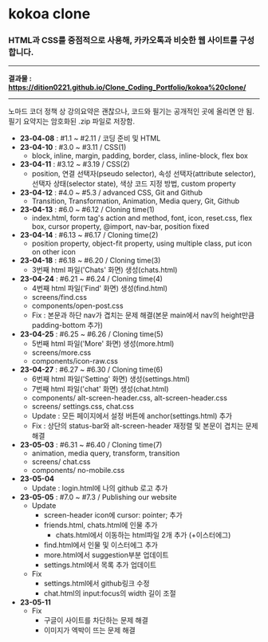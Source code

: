 # kokoa clone

### HTML과 CSS를 중점적으로 사용해, 카카오톡과 비슷한 웹 사이트를 구성합니다.

---

**결과물 : https://dition0221.github.io/Clone_Coding_Portfolio/kokoa%20clone/**

---

노마드 코더 정책 상 강의요약은 괜찮으나, 코드와 필기는 공개적인 곳에 올리면 안 됨.  
필기 요약지는 암호화된 .zip 파일로 저장함.

- **23-04-08** : #1.1 ~ #2.11 / 코딩 준비 및 HTML
- **23-04-10** : #3.0 ~ #3.11 / CSS(1)
  - block, inline, margin, padding, border, class, inline-block, flex box
- **23-04-11** : #3.12 ~ #3.19 / CSS(2)
  - position, 연결 선택자(pseudo selector), 속성 선택자(attribute selector), 선택자 상태(selector state), 색상 코드 지정 방법, custom property
- **23-04-12** : #4.0 ~ #5.3 / advanced CSS, Git and Github
  - Transition, Transformation, Animation, Media query, Git, Github
- **23-04-13** : #6.0 ~ #6.12 / Cloning time(1)
  - index.html, form tag's action and method, font, icon, reset.css, flex box, cursor property, @import, nav-bar, position fixed
- **23-04-14** : #6.13 ~ #6.17 / Cloning time(2)
  - position property, object-fit property, using multiple class, put icon on other icon
- **23-04-18** : #6.18 ~ #6.20 / Cloning time(3)
  - 3번째 html 파일('Chats' 화면) 생성(chats.html)
- **23-04-24** : #6.21 ~ #6.24 / Cloning time(4)
  - 4번째 html 파일('Find' 화면) 생성(find.html)
  - screens/find.css
  - components/open-post.css
  - Fix : 본문과 하단 nav가 겹치는 문제 해결(본문 main에서 nav의 height만큼 padding-bottom 추가)
- **23-04-25** : #6.25 ~ #6.26 / Cloning time(5)
  - 5번째 html 파일('More' 화면) 생성(more.html)
  - screens/more.css
  - components/icon-raw.css
- **23-04-27** : #6.27 ~ #6.30 / Cloning time(6)
  - 6번째 html 파일('Setting' 화면) 생성(settings.html)
  - 7번째 html 파일('chat' 화면) 생성(chat.html)
  - components/ alt-screen-header.css, alt-screen-header.css
  - screens/ settings.css, chat.css
  - Update : 모든 페이지에서 설정 버튼에 anchor(settings.html) 추가
  - Fix : 상단의 status-bar와 alt-screen-header 재정렬 및 본문이 겹치는 문제 해결
- **23-05-03** : #6.31 ~ #6.40 / Cloning time(7)
  - animation, media query, transform, transition
  - screens/ chat.css
  - components/ no-mobile.css
- **23-05-04**
  - Update : login.html에 나의 github 로고 추가
- **23-05-05** : #7.0 ~ #7.3 / Publishing our website
  - Update
    - screen-header icon에 cursor: pointer; 추가
    - friends.html, chats.html에 인물 추가
      - chats.html에서 이동하는 html파일 2개 추가 (+이스터에그)
    - find.html에서 인물 및 이스터에그 추가
    - more.html에서 suggestion부분 업데이트
    - settings.html에서 목록 추가 업데이트
  - Fix
    - settings.html에서 github링크 수정
    - chat.html의 input:focus의 width 길이 조절
- **23-05-11**
  - Fix
    - 구글이 사이트를 차단하는 문제 해결
    - 이미지가 엑박이 뜨는 문제 해결
